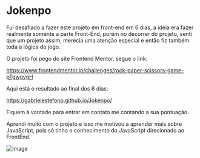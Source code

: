 # Jokenpo

Fui desafiado a fazer este projeto em front-end em 6 dias, a ideia era fazer realmente somente a parte Front-End, porém no decorrer do projeto, senti que um projeto assim, merecia uma atenção especial e então fiz também toda a lógica do jogo.

O projeto foi pego do site Frontend Mentor, segue o link:

  https://www.frontendmentor.io/challenges/rock-paper-scissors-game-pTgwgvgH

Aqui está o resultado ao final dos 6 dias:

  https://gabrielestefono.github.io/Jokenpo/

Fiquem à vontade para entrar em contato me contando a sua pontuação.

Aprendi muito com o projeto e isso me motivou a aprender mais sobre JavaScript, pois só tinha o conhecimento do JavaScript direcionado ao FrontEnd.

![image](https://user-images.githubusercontent.com/104292192/210566921-a86cd337-95cb-4bf7-80a5-e9954ed14645.png)
